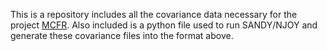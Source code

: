 This is a repository includes all the covariance data necessary for the project [MCFR](https://github.com/jvalentin2001/Sens_MCFR.git). Also included is a python file used to run SANDY/NJOY and generate these covariance files into the format above. 

